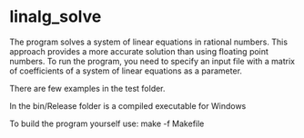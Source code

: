 # linalg_solve

The program solves a system of linear equations in rational numbers. This approach provides a more accurate solution than using floating point numbers. To run the program, you need to specify an input file with a matrix of coefficients of a system of linear equations as a parameter.

There are few examples in the test folder.

In the bin/Release folder is a compiled executable for Windows

To build the program yourself use: make -f Makefile
